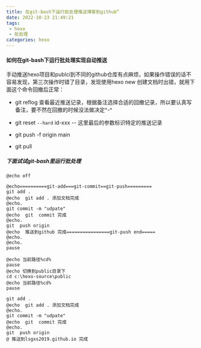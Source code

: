 ```yaml
---
title: 在git-bash下运行批处理推送博客到github“
date: 2022-10-23 21:49:21
tags:
 - hexo
 - 批处理
categories: hexo 
---
```


#### 如何在git-bash下运行批处理实现自动推送

手动推送hexo项目和publci到不同的github仓库有点麻烦，如果操作错误的话不容易发现，第三次操作时错了目录，发现使用hexo  new 创建文档时出错，就用下面这个命令回撤后正常：

* git reflog  查看最近推送记录，根据备注选择合适的回撤记录，所以要认真写备注，要不然在回撤的时候没法做决定^-^

* git reset  `--hard`   id-xxx    -- 这里最后的参数标识特定的推送记录
* git push -f origin main 
* git pull 

##### 下面试试git-bash里运行批处理

~~~
@echo off

@echo==========git-add===git-commit==git-push=========
git add .
@echo  git add . 添加文档完成
@echo.
git commit -m "udpate"
@echo  git  commit 完成
@echo.
git  push origin 
@echo  推送到github 完成================git-push end=====
@echo.
@echo.
pause

@echo 当前路径%cd%
pause 
@echo 切换到public目录下
cd c:\hexo-source\public
@echo 当前路径%cd%
pause

git add .
@echo  git add . 添加文档完成
@echo.
git commit -m "udpate"
@echo  git  commit 完成
@echo.
git  push origin 
@ 推送到lsgxs2019.github.io 完成
~~~



